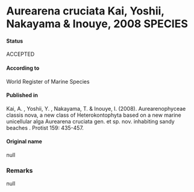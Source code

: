 Aurearena cruciata Kai, Yoshii, Nakayama & Inouye, 2008 SPECIES
=======

#### Status
ACCEPTED

#### According to
World Register of Marine Species

#### Published in
Kai, A. , Yoshii, Y. , Nakayama, T. & Inouye, I. (2008). Aurearenophyceae classis nova, a new class of Heterokontophyta based on a new marine unicellular alga Aurearena cruciata gen. et sp. nov. inhabiting sandy beaches . Protist 159: 435-457.

#### Original name
null

### Remarks
null